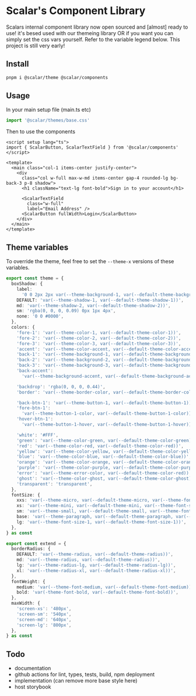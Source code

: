 # Scalar's Component Library

Scalars internal component library now open sourced and [almost] ready to use! it's besed used with our themeing library OR if you want you can simply set the css vars yourself. Refer to the variable legend below. This project is still very early!

## Install

```bash
pnpm i @scalar/theme @scalar/components
```

## Usage

In your main setup file (main.ts etc)

```ts
import '@scalar/themes/base.css'
```

Then to use the components

```vue
<script setup lang="ts">
import { ScalarButton, ScalarTextField } from '@scalar/components'
</script>

<template>
  <main class="col-1 items-center justify-center">
    <div
      class="col w-full max-w-md items-center gap-4 rounded-lg bg-back-3 p-8 shadow">
      <h1 className="text-lg font-bold">Sign in to your account</h1>

      <ScalarTextField
        class="w-full"
        label="Email Address" />
      <ScalarButton fullWidth>Login</ScalarButton>
    </div>
  </main>
</template>
```

## Theme variables

To override the theme, feel free to set the `--theme-x` versions of these variables.

```ts
export const theme = {
  boxShadow: {
    label:
      '0 0 2px 2px var(--theme-background-1, var(--default-theme-background-1))',
    DEFAULT: 'var(--theme-shadow-1, var(--default-theme-shadow-1))',
    md: 'var(--theme-shadow-2, var(--default-theme-shadow-2))',
    sm: 'rgba(0, 0, 0, 0.09) 0px 1px 4px',
    none: '0 0 #0000',
  },
  colors: {
    'fore-1': 'var(--theme-color-1, var(--default-theme-color-1))',
    'fore-2': 'var(--theme-color-2, var(--default-theme-color-2))',
    'fore-3': 'var(--theme-color-3, var(--default-theme-color-3))',
    'accent': 'var(--theme-color-accent, var(--default-theme-color-accent))',
    'back-1': 'var(--theme-background-1, var(--default-theme-background-1))',
    'back-2': 'var(--theme-background-2, var(--default-theme-background-2))',
    'back-3': 'var(--theme-background-3, var(--default-theme-background-3))',
    'back-accent':
      'var(--theme-background-accent, var(--default-theme-background-accent))',

    'backdrop': 'rgba(0, 0, 0, 0.44)',
    'border': 'var(--theme-border-color, var(--default-theme-border-color))',

    'back-btn-1': 'var(--theme-button-1, var(--default-theme-button-1))',
    'fore-btn-1':
      'var(--theme-button-1-color, var(--default-theme-button-1-color))',
    'hover-btn-1':
      'var(--theme-button-1-hover, var(--default-theme-button-1-hover))',

    'white': '#FFF',
    'green': 'var(--theme-color-green, var(--default-theme-color-green))',
    'red': 'var(--theme-color-red, var(--default-theme-color-red))',
    'yellow': 'var(--theme-color-yellow, var(--default-theme-color-yellow))',
    'blue': 'var(--theme-color-blue, var(--default-theme-color-blue))',
    'orange': 'var(--theme-color-orange, var(--default-theme-color-orange))',
    'purple': 'var(--theme-color-purple, var(--default-theme-color-purple))',
    'error': 'var(--theme-error-color, var(--default-theme-color-red))',
    'ghost': 'var(--theme-color-ghost, var(--default-theme-color-ghost))',
    'transparent': 'transparent',
  },
  fontSize: {
    xxs: 'var(--theme-micro, var(--default-theme-micro, var(--theme-font-size-5, var(--default-theme-font-size-5))))',
    xs: 'var(--theme-mini, var(--default-theme-mini, var(--theme-font-size-4, var(--default-theme-font-size-4))))',
    sm: 'var(--theme-small, var(--default-theme-small, var(--theme-font-size-3, var(--default-theme-font-size-3))))',
    base: 'var(--theme-paragraph, var(--default-theme-paragraph, var(--theme-font-size-2, var(--default-theme-font-size-2))))',
    lg: 'var(--theme-font-size-1, var(--default-theme-font-size-1))',
  },
} as const

export const extend = {
  borderRadius: {
    DEFAULT: 'var(--theme-radius, var(--default-theme-radius))',
    md: 'var(--theme-radius, var(--default-theme-radius))',
    lg: 'var(--theme-radius-lg, var(--default-theme-radius-lg))',
    xl: 'var(--theme-radius-xl, var(--default-theme-radius-xl))',
  },
  fontWeight: {
    medium: 'var(--theme-font-medium, var(--default-theme-font-medium))',
    bold: 'var(-theme-font-bold, var(--default-theme-font-bold))',
  },
  maxWidth: {
    'screen-xs': '480px',
    'screen-sm': '540px',
    'screen-md': '640px',
    'screen-lg': '800px',
  },
} as const
```

## Todo

- documentation
- github actions for lint, types, tests, build, npm deployment
- implementation (can remove more base style here)
- host storybook
